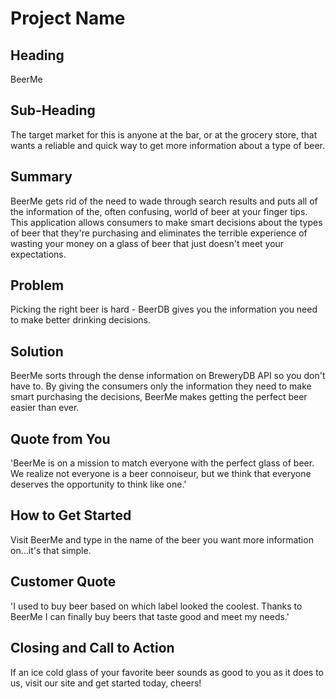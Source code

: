 # Project Name #

<!-- 
> This material was originally posted [here](http://www.quora.com/What-is-Amazons-approach-to-product-development-and-product-management). It is reproduced here for posterities sake.

There is an approach called "working backwards" that is widely used at Amazon. They work backwards from the customer, rather than starting with an idea for a product and trying to bolt customers onto it. While working backwards can be applied to any specific product decision, using this approach is especially important when developing new products or features.

For new initiatives a product manager typically starts by writing an internal press release announcing the finished product. The target audience for the press release is the new/updated product's customers, which can be retail customers or internal users of a tool or technology. Internal press releases are centered around the customer problem, how current solutions (internal or external) fail, and how the new product will blow away existing solutions.

If the benefits listed don't sound very interesting or exciting to customers, then perhaps they're not (and shouldn't be built). Instead, the product manager should keep iterating on the press release until they've come up with benefits that actually sound like benefits. Iterating on a press release is a lot less expensive than iterating on the product itself (and quicker!).

If the press release is more than a page and a half, it is probably too long. Keep it simple. 3-4 sentences for most paragraphs. Cut out the fat. Don't make it into a spec. You can accompany the press release with a FAQ that answers all of the other business or execution questions so the press release can stay focused on what the customer gets. My rule of thumb is that if the press release is hard to write, then the product is probably going to suck. Keep working at it until the outline for each paragraph flows. 

Oh, and I also like to write press-releases in what I call "Oprah-speak" for mainstream consumer products. Imagine you're sitting on Oprah's couch and have just explained the product to her, and then you listen as she explains it to her audience. That's "Oprah-speak", not "Geek-speak".

Once the project moves into development, the press release can be used as a touchstone; a guiding light. The product team can ask themselves, "Are we building what is in the press release?" If they find they're spending time building things that aren't in the press release (overbuilding), they need to ask themselves why. This keeps product development focused on achieving the customer benefits and not building extraneous stuff that takes longer to build, takes resources to maintain, and doesn't provide real customer benefit (at least not enough to warrant inclusion in the press release).
 -->
 
## Heading ##
 BeerMe

## Sub-Heading ##
  The target market for this is anyone at the bar, or at the grocery store, that wants a reliable and quick way to get more information about a type of beer.  

## Summary ##
  BeerMe gets rid of the need to wade through search results and puts all of the information of the, often confusing, world of beer at your finger tips.  This application allows consumers to make smart decisions about the types of beer that they're purchasing and eliminates the terrible experience of wasting your money on a glass of beer that just doesn't meet your expectations.

## Problem ##
  Picking the right beer is hard - BeerDB gives you the information you need to make better drinking decisions.

## Solution ##
  BeerMe sorts through the dense information on BreweryDB API so you don't have to.  By giving the consumers only the information they need to make smart purchasing the decisions, BeerMe makes getting the perfect beer easier than ever.

## Quote from You ##
  'BeerMe is on a mission to match everyone with the perfect glass of beer.  We realize not everyone is a beer connoiseur, but we think that everyone deserves the opportunity to think like one.'

## How to Get Started ##
  Visit BeerMe and type in the name of the beer you want more information on...it's that simple.

## Customer Quote ##
  'I used to buy beer based on which label looked the coolest.  Thanks to BeerMe I can finally buy beers that taste good and meet my needs.'

## Closing and Call to Action ##
 If an ice cold glass of your favorite beer sounds as good to you as it does to us, visit our site and get started today, cheers!
